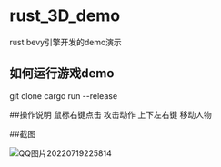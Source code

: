 # rust_3D_demo
rust bevy引擎开发的demo演示

## 如何运行游戏demo
git clone
cargo run --release

##操作说明
鼠标右键点击 攻击动作
上下左右键 移动人物

##截图

![QQ图片20220719225814](https://user-images.githubusercontent.com/22612129/179768741-b743b15f-31c6-474d-afe1-28246454756d.png)
